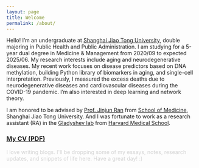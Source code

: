 ```yaml
---
layout: page
title: Welcome
permalink: /about/
---
```


Hello! I’m an undergraduate at [Shanghai Jiao Tong University](https://www.sjtu.edu.cn/), double majoring in Public Health and Public Administration. I am studying for a 5-year dual degree in Medicine & Management from 2020/09 to expected 2025/06. My research interests include aging and neurodegenerative diseases. My recent work focuses on disease predictors based on DNA methylation, building Python library of biomarkers in aging, and single-cell interpretation. Previously, I measured the excess deaths due to neurodegenerative diseases and cardiovascular diseases during the COVID-19 pandemic. I’m also interested in deep learning and network theory.

I am honored to be advised by [Prof. Jinjun Ran](https://scholar.google.com/citations?user=VjVQi2IAAAAJ&hl=zh-CN) from [School of Medicine](https://www.shsmu.edu.cn/sph/index.htm), Shanghai Jiao Tong University. And I was fortunate to work as a research assistant (RA) in the [Gladyshev lab](https://gladyshevlab.bwh.harvard.edu/) from [Harvard Medical School](https://hms.harvard.edu/).

<h3><a href="https://drive.google.com/file/d/12ItCSLegxhgdNpkH-K6VlXpqaINbt2uN/preview" target="_blank">My CV (PDF)</a></h3>

<p style="color: #d3d3d3;">I love writing blogs. I'll be dropping some of my essays, notes, research updates, and snippets of life here. Have a great day! :)</p>




